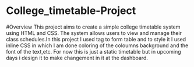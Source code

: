 # College_timetable-Project
#Overview
This project aims to create a simple college timetable system using HTML and CSS. The system allows users to view and manage their class schedules.In this project I used <table> tag to form table and to style it I used inline CSS in which I am done coloring of the coloumns background and the font of the text,etc.
For now this is just a static timetable but in upcoming days i design it to make changement in it at the dashboard.
